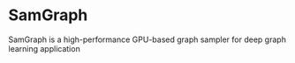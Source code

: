 # SamGraph

SamGraph is a high-performance GPU-based graph sampler for deep graph learning application
